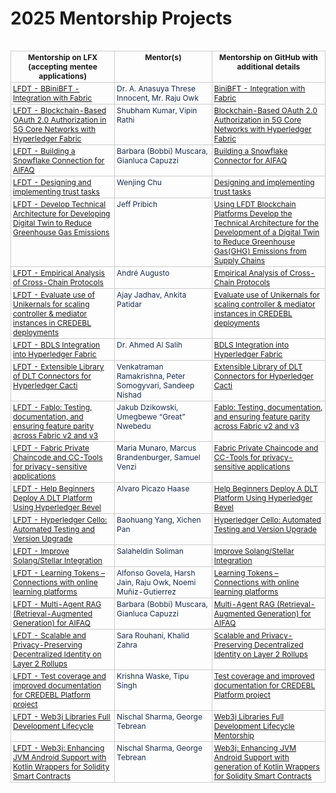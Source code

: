 # 2025 Mentorship Projects

<google-sheets-html-origin style=""><table xmlns="http://www.w3.org/1999/xhtml" cellspacing="0" cellpadding="0" dir="ltr" border="1" data-sheets-root="1" data-sheets-baot="1" style="table-layout: fixed; font-size: 10pt; font-family: Arial; width: 0px; border-collapse: collapse; border: none;">
<table>
  <thead>
    <tr>
      <th style="height: 21px; border: 1px solid rgb(204, 204, 204); padding: 2px 3px; vertical-align: top; font-size: 9pt;">Mentorship on LFX (accepting mentee applications)</th>
      <th style="height: 21px; border: 1px solid rgb(204, 204, 204); padding: 2px 3px; vertical-align: top; font-size: 9pt;">Mentor(s)</th>
      <th style="height: 21px; border: 1px solid rgb(204, 204, 204); padding: 2px 3px; vertical-align: top; font-size: 9pt;">Mentorship on GitHub with additional details</th>
    </tr>
  </thead>
  <colgroup><col width="269"><col width="243"><col width="306"></colgroup>
  <tbody>
    <tr style="height: 21px;">
      <td style="border: 1px solid rgb(204, 204, 204); overflow: hidden; padding: 2px 3px; vertical-align: top; font-size: 9pt; text-decoration-line: underline; overflow-wrap: break-word; color: rgb(17, 85, 204);"><a class="in-cell-link" href="https://mentorship.lfx.linuxfoundation.org/project/253a3e1f-6185-4778-b772-e6eff21e268a" target="_blank"><span style="font-size: 9pt; text-decoration-skip-ink: none; color: rgb(17, 85, 204);"></span></a><a class="in-cell-link" target="_blank" href="https://mentorship.lfx.linuxfoundation.org/project/253a3e1f-6185-4778-b772-e6eff21e268a">LFDT - BBiniBFT - Integration with Fabric</a></td>
      <td style="border: 1px solid rgb(204, 204, 204); overflow: hidden; padding: 2px 3px; vertical-align: top; font-size: 9pt; overflow-wrap: break-word; color: rgb(23, 43, 77);">Dr. A. Anasuya Threse Innocent, Mr. Raju Owk</td>
      <td style="border: 1px solid rgb(204, 204, 204); overflow: hidden; padding: 2px 3px; vertical-align: top; font-size: 9pt; text-decoration-line: underline; overflow-wrap: break-word; color: rgb(17, 85, 204);"><a class="in-cell-link" href="https://github.com/LF-Decentralized-Trust-Mentorships/mentorship-program/issues/26" target="_blank"><span style="font-size: 9pt; text-decoration-skip-ink: none; color: rgb(17, 85, 204);"></span></a><a class="in-cell-link" target="_blank" href="https://github.com/LF-Decentralized-Trust-Mentorships/mentorship-program/issues/26">BiniBFT - Integration with Fabric</a></td>
    </tr>
    <tr style="height: 21px;">
      <td style="border: 1px solid rgb(204, 204, 204); overflow: hidden; padding: 2px 3px; vertical-align: top; font-size: 9pt; text-decoration-line: underline; overflow-wrap: break-word; color: rgb(17, 85, 204);"><a class="in-cell-link" href="https://mentorship.lfx.linuxfoundation.org/project/904d06c5-5054-4a8e-b933-376d5581cba3" target="_blank"><span style="font-size: 9pt; text-decoration-skip-ink: none; color: rgb(17, 85, 204);"></span></a><a class="in-cell-link" target="_blank" href="https://mentorship.lfx.linuxfoundation.org/project/904d06c5-5054-4a8e-b933-376d5581cba3">LFDT - Blockchain-Based OAuth 2.0 Authorization in 5G Core Networks with Hyperledger Fabric</a></td>
      <td style="border: 1px solid rgb(204, 204, 204); overflow: hidden; padding: 2px 3px; vertical-align: top; font-size: 9pt; overflow-wrap: break-word; color: rgb(23, 43, 77);">Shubham Kumar, Vipin Rathi</td>
      <td style="border: 1px solid rgb(204, 204, 204); overflow: hidden; padding: 2px 3px; vertical-align: top; font-size: 9pt; text-decoration-line: underline; overflow-wrap: break-word; color: rgb(17, 85, 204);"><a class="in-cell-link" href="https://github.com/LF-Decentralized-Trust-Mentorships/mentorship-program/issues/48" target="_blank"><span style="font-size: 9pt; text-decoration-skip-ink: none; color: rgb(17, 85, 204);"></span></a><a class="in-cell-link" target="_blank" href="https://github.com/LF-Decentralized-Trust-Mentorships/mentorship-program/issues/48">Blockchain-Based OAuth 2.0 Authorization in 5G Core Networks with Hyperledger Fabric</a></td>
    </tr>
    <tr style="height: 21px;">
      <td style="border: 1px solid rgb(204, 204, 204); overflow: hidden; padding: 2px 3px; vertical-align: top; font-size: 9pt; text-decoration-line: underline; overflow-wrap: break-word; color: rgb(17, 85, 204);"><a class="in-cell-link" href="https://mentorship.lfx.linuxfoundation.org/project/c9ddfab9-5087-469e-9c3d-ba48ecc92c81" target="_blank"><span style="font-size: 9pt; text-decoration-skip-ink: none; color: rgb(17, 85, 204);"></span></a><a class="in-cell-link" target="_blank" href="https://mentorship.lfx.linuxfoundation.org/project/c9ddfab9-5087-469e-9c3d-ba48ecc92c81">LFDT - Building a Snowflake Connection for AIFAQ</a></td>
      <td style="border: 1px solid rgb(204, 204, 204); overflow: hidden; padding: 2px 3px; vertical-align: top; font-size: 9pt; overflow-wrap: break-word; color: rgb(23, 43, 77);">Barbara (Bobbi) Muscara, Gianluca Capuzzi</td>
      <td style="border: 1px solid rgb(204, 204, 204); overflow: hidden; padding: 2px 3px; vertical-align: top; font-size: 9pt; text-decoration-line: underline; overflow-wrap: break-word; color: rgb(17, 85, 204);"><a class="in-cell-link" href="https://github.com/LF-Decentralized-Trust-Mentorships/mentorship-program/issues/42" target="_blank"><span style="font-size: 9pt; text-decoration-skip-ink: none; color: rgb(17, 85, 204);"></span></a><a class="in-cell-link" target="_blank" href="https://github.com/LF-Decentralized-Trust-Mentorships/mentorship-program/issues/42">Building a Snowflake Connector for AIFAQ</a></td>
    </tr>
    <tr style="height: 21px;">
      <td style="border: 1px solid rgb(204, 204, 204); overflow: hidden; padding: 2px 3px; vertical-align: top; font-size: 9pt; text-decoration-line: underline; overflow-wrap: break-word; color: rgb(17, 85, 204);"><a class="in-cell-link" href="https://mentorship.lfx.linuxfoundation.org/project/d349caeb-d930-4666-8c9c-640534afb3ba" target="_blank"><span style="font-size: 9pt; text-decoration-skip-ink: none; color: rgb(17, 85, 204);"></span></a><a class="in-cell-link" target="_blank" href="https://mentorship.lfx.linuxfoundation.org/project/d349caeb-d930-4666-8c9c-640534afb3ba">LFDT - Designing and implementing trust tasks</a></td>
      <td style="border: 1px solid rgb(204, 204, 204); overflow: hidden; padding: 2px 3px; vertical-align: top; font-size: 9pt; overflow-wrap: break-word; color: rgb(23, 43, 77);">Wenjing Chu</td>
      <td style="border: 1px solid rgb(204, 204, 204); overflow: hidden; padding: 2px 3px; vertical-align: top; font-size: 9pt; text-decoration-line: underline; overflow-wrap: break-word; color: rgb(17, 85, 204);"><a class="in-cell-link" href="https://github.com/LF-Decentralized-Trust-Mentorships/mentorship-program/issues/16" target="_blank"><span style="font-size: 9pt; text-decoration-skip-ink: none; color: rgb(17, 85, 204);"></span></a><a class="in-cell-link" target="_blank" href="https://github.com/LF-Decentralized-Trust-Mentorships/mentorship-program/issues/16">Designing and implementing trust tasks</a></td>
    </tr>
    <tr style="height: 21px;">
      <td style="border: 1px solid rgb(204, 204, 204); overflow: hidden; padding: 2px 3px; vertical-align: top; font-size: 9pt; text-decoration-line: underline; overflow-wrap: break-word; color: rgb(17, 85, 204);"><a class="in-cell-link" href="https://mentorship.lfx.linuxfoundation.org/project/f78eee9f-69d0-4cde-8bb0-89f457a16e52" target="_blank"><span style="font-size: 9pt; text-decoration-skip-ink: none; color: rgb(17, 85, 204);"></span></a><a class="in-cell-link" target="_blank" href="https://mentorship.lfx.linuxfoundation.org/project/f78eee9f-69d0-4cde-8bb0-89f457a16e52">LFDT - Develop Technical Architecture for Developing Digital Twin to Reduce Greenhouse Gas Emissions</a></td>
      <td style="border: 1px solid rgb(204, 204, 204); overflow: hidden; padding: 2px 3px; vertical-align: top; font-size: 9pt; overflow-wrap: break-word; color: rgb(23, 43, 77);">Jeff Pribich</td>
      <td style="border: 1px solid rgb(204, 204, 204); overflow: hidden; padding: 2px 3px; vertical-align: bottom; font-size: 9pt; text-decoration-line: underline; overflow-wrap: break-word; color: rgb(17, 85, 204);"><a class="in-cell-link" href="https://github.com/LF-Decentralized-Trust-Mentorships/mentorship-program/issues/14" target="_blank"><span style="font-size: 9pt; text-decoration-skip-ink: none; color: rgb(17, 85, 204);"></span></a><a class="in-cell-link" target="_blank" href="https://github.com/LF-Decentralized-Trust-Mentorships/mentorship-program/issues/14">Using LFDT Blockchain Platforms Develop the Technical Architecture for the Development of a Digital Twin to Reduce Greenhouse Gas(GHG) Emissions from Supply Chains</a></td>
    </tr>
    <tr style="height: 21px;">
      <td style="border: 1px solid rgb(204, 204, 204); overflow: hidden; padding: 2px 3px; vertical-align: top; font-size: 9pt; text-decoration-line: underline; overflow-wrap: break-word; color: rgb(17, 85, 204);"><a class="in-cell-link" href="https://mentorship.lfx.linuxfoundation.org/project/0b563bdf-1889-4524-8e54-77794e48ace6" target="_blank"><span style="font-size: 9pt; text-decoration-skip-ink: none; color: rgb(17, 85, 204);"></span></a><a class="in-cell-link" target="_blank" href="https://mentorship.lfx.linuxfoundation.org/project/0b563bdf-1889-4524-8e54-77794e48ace6">LFDT - Empirical Analysis of Cross-Chain Protocols</a></td>
      <td style="border: 1px solid rgb(204, 204, 204); overflow: hidden; padding: 2px 3px; vertical-align: top; font-size: 9pt; overflow-wrap: break-word; color: rgb(23, 43, 77);">André Augusto</td>
      <td style="border: 1px solid rgb(204, 204, 204); overflow: hidden; padding: 2px 3px; vertical-align: top; font-size: 9pt; text-decoration-line: underline; overflow-wrap: break-word; color: rgb(17, 85, 204);"><a class="in-cell-link" href="https://github.com/LF-Decentralized-Trust-Mentorships/mentorship-program/issues/35" target="_blank"><span style="font-size: 9pt; text-decoration-skip-ink: none; color: rgb(17, 85, 204);"></span></a><a class="in-cell-link" target="_blank" href="https://github.com/LF-Decentralized-Trust-Mentorships/mentorship-program/issues/35">Empirical Analysis of Cross-Chain Protocols</a></td>
    </tr>
    <tr style="height: 21px;">
      <td style="border: 1px solid rgb(204, 204, 204); overflow: hidden; padding: 2px 3px; vertical-align: top; font-size: 9pt; text-decoration-line: underline; overflow-wrap: break-word; color: rgb(17, 85, 204);"><a class="in-cell-link" href="https://mentorship.lfx.linuxfoundation.org/project/d501d6f7-b964-44f5-a079-1b20adc4f06a" target="_blank"><span style="font-size: 9pt; text-decoration-skip-ink: none; color: rgb(17, 85, 204);"></span></a><a class="in-cell-link" target="_blank" href="https://mentorship.lfx.linuxfoundation.org/project/d501d6f7-b964-44f5-a079-1b20adc4f06a">LFDT - Evaluate use of Unikernals for scaling controller &amp; mediator instances in CREDEBL deployments</a></td>
      <td style="border: 1px solid rgb(204, 204, 204); overflow: hidden; padding: 2px 3px; vertical-align: top; font-size: 9pt; overflow-wrap: break-word; color: rgb(23, 43, 77);">Ajay Jadhav, Ankita Patidar</td>
      <td style="border: 1px solid rgb(204, 204, 204); overflow: hidden; padding: 2px 3px; vertical-align: top; font-size: 9pt; text-decoration-line: underline; overflow-wrap: break-word; color: rgb(17, 85, 204);"><a class="in-cell-link" href="https://github.com/LF-Decentralized-Trust-Mentorships/mentorship-program/issues/52" target="_blank"><span style="font-size: 9pt; text-decoration-skip-ink: none; color: rgb(17, 85, 204);"></span></a><a class="in-cell-link" target="_blank" href="https://github.com/LF-Decentralized-Trust-Mentorships/mentorship-program/issues/52">Evaluate use of Unikernals for scaling controller &amp; mediator instances in CREDEBL deployments</a></td>
    </tr>
    <tr style="height: 21px;">
      <td style="border: 1px solid rgb(204, 204, 204); overflow: hidden; padding: 2px 3px; vertical-align: top; font-size: 9pt; text-decoration-line: underline; overflow-wrap: break-word; color: rgb(17, 85, 204);"><a class="in-cell-link" href="https://mentorship.lfx.linuxfoundation.org/project/5b73392c-1a2b-400f-bdd4-e3a5d638b76b" target="_blank"><span style="font-size: 9pt; text-decoration-skip-ink: none; color: rgb(17, 85, 204);"></span></a><a class="in-cell-link" target="_blank" href="https://mentorship.lfx.linuxfoundation.org/project/e54c71a5-9148-4189-b17b-5d99549f5e28">LFDT - BDLS Integration into Hyperledger Fabric</a></td>
      <td style="border: 1px solid rgb(204, 204, 204); overflow: hidden; padding: 2px 3px; vertical-align: top; font-size: 9pt; overflow-wrap: break-word; color: rgb(23, 43, 77);">Dr. Ahmed Al Salih</td>
      <td style="border: 1px solid rgb(204, 204, 204); overflow: hidden; padding: 2px 3px; vertical-align: top; font-size: 9pt; text-decoration-line: underline; overflow-wrap: break-word; color: rgb(17, 85, 204);"><a class="in-cell-link" href="https://github.com/LF-Decentralized-Trust-Mentorships/mentorship-program/issues/20" target="_blank"><span style="font-size: 9pt; text-decoration-skip-ink: none; color: rgb(17, 85, 204);"></span></a><a class="in-cell-link" target="_blank" href="https://github.com/LF-Decentralized-Trust-Mentorships/mentorship-program/issues/20">BDLS Integration into Hyperledger Fabric</a></td>
    </tr>
    <tr style="height: 21px;">
      <td style="border: 1px solid rgb(204, 204, 204); overflow: hidden; padding: 2px 3px; vertical-align: top; font-size: 9pt; text-decoration-line: underline; overflow-wrap: break-word; color: rgb(17, 85, 204);"><a class="in-cell-link" href="https://mentorship.lfx.linuxfoundation.org/project/5b73392c-1a2b-400f-bdd4-e3a5d638b76b" target="_blank"><span style="font-size: 9pt; text-decoration-skip-ink: none; color: rgb(17, 85, 204);"></span></a><a class="in-cell-link" target="_blank" href="https://mentorship.lfx.linuxfoundation.org/project/5b73392c-1a2b-400f-bdd4-e3a5d638b76b">LFDT - Extensible Library of DLT Connectors for Hyperledger Cacti</a></td>
      <td style="border: 1px solid rgb(204, 204, 204); overflow: hidden; padding: 2px 3px; vertical-align: top; font-size: 9pt; overflow-wrap: break-word; color: rgb(23, 43, 77);">Venkatraman Ramakrishna, Peter Somogyvari, Sandeep Nishad</td>
      <td style="border: 1px solid rgb(204, 204, 204); overflow: hidden; padding: 2px 3px; vertical-align: top; font-size: 9pt; text-decoration-line: underline; overflow-wrap: break-word; color: rgb(17, 85, 204);"><a class="in-cell-link" href="https://github.com/LF-Decentralized-Trust-Mentorships/mentorship-program/issues/49" target="_blank"><span style="font-size: 9pt; text-decoration-skip-ink: none; color: rgb(17, 85, 204);"></span></a><a class="in-cell-link" target="_blank" href="https://github.com/LF-Decentralized-Trust-Mentorships/mentorship-program/issues/49">Extensible Library of DLT Connectors for Hyperledger Cacti</a></td>
    </tr>
    <tr style="height: 21px;">
      <td style="border: 1px solid rgb(204, 204, 204); overflow: hidden; padding: 2px 3px; vertical-align: top; font-size: 9pt; text-decoration-line: underline; overflow-wrap: break-word; color: rgb(17, 85, 204);"><a class="in-cell-link" href="https://mentorship.lfx.linuxfoundation.org/project/a58fdafb-439a-478e-a0e6-c0a9b3604ea9" target="_blank"><span style="font-size: 9pt; text-decoration-skip-ink: none; color: rgb(17, 85, 204);"></span></a><a class="in-cell-link" target="_blank" href="https://mentorship.lfx.linuxfoundation.org/project/a58fdafb-439a-478e-a0e6-c0a9b3604ea9">LFDT - Fablo: Testing, documentation, and ensuring feature parity across Fabric v2 and v3</a></td>
      <td style="border: 1px solid rgb(204, 204, 204); overflow: hidden; padding: 2px 3px; vertical-align: top; font-size: 9pt; overflow-wrap: break-word; color: rgb(23, 43, 77);">Jakub Dzikowski, Umegbewe “Great” Nwebedu</td>
      <td style="border: 1px solid rgb(204, 204, 204); overflow: hidden; padding: 2px 3px; vertical-align: top; font-size: 9pt; text-decoration-line: underline; overflow-wrap: break-word; color: rgb(17, 85, 204);"><a class="in-cell-link" href="https://github.com/LF-Decentralized-Trust-Mentorships/mentorship-program/issues/45" target="_blank"><span style="font-size: 9pt; text-decoration-skip-ink: none; color: rgb(17, 85, 204);"></span></a><a class="in-cell-link" target="_blank" href="https://github.com/LF-Decentralized-Trust-Mentorships/mentorship-program/issues/45">Fablo: Testing, documentation, and ensuring feature parity across Fabric v2 and v3</a></td>
    </tr>
    <tr style="height: 21px;">
      <td style="border: 1px solid rgb(204, 204, 204); overflow: hidden; padding: 2px 3px; vertical-align: top; font-size: 9pt; text-decoration-line: underline; overflow-wrap: break-word; color: rgb(17, 85, 204);"><a class="in-cell-link" href="https://mentorship.lfx.linuxfoundation.org/project/1540e431-7ef7-418b-bd84-996ed6ae29fb" target="_blank"><span style="font-size: 9pt; text-decoration-skip-ink: none; color: rgb(17, 85, 204);"></span></a><a class="in-cell-link" target="_blank" href="https://mentorship.lfx.linuxfoundation.org/project/1540e431-7ef7-418b-bd84-996ed6ae29fb">LFDT - Fabric Private Chaincode and CC-Tools for privacy-sensitive applications</a></td>
      <td style="border: 1px solid rgb(204, 204, 204); overflow: hidden; padding: 2px 3px; vertical-align: top; font-size: 9pt; overflow-wrap: break-word; color: rgb(23, 43, 77);">Maria Munaro, Marcus Brandenburger, Samuel Venzi</td>
      <td style="border: 1px solid rgb(204, 204, 204); overflow: hidden; padding: 2px 3px; vertical-align: top; font-size: 9pt; text-decoration-line: underline; overflow-wrap: break-word; color: rgb(17, 85, 204);"><a class="in-cell-link" href="https://github.com/LF-Decentralized-Trust-Mentorships/mentorship-program/issues/46" target="_blank"><span style="font-size: 9pt; text-decoration-skip-ink: none; color: rgb(17, 85, 204);"></span></a><a class="in-cell-link" target="_blank" href="https://github.com/LF-Decentralized-Trust-Mentorships/mentorship-program/issues/46">Fabric Private Chaincode and CC-Tools for privacy-sensitive applications</a></td>
    </tr>
    <tr style="height: 21px;">
      <td style="border: 1px solid rgb(204, 204, 204); overflow: hidden; padding: 2px 3px; vertical-align: top; font-size: 9pt; text-decoration-line: underline; overflow-wrap: break-word; color: rgb(17, 85, 204);"><a class="in-cell-link" href="https://mentorship.lfx.linuxfoundation.org/project/572a31d6-3335-425c-83aa-661f03e8c2c4" target="_blank"><span style="font-size: 9pt; text-decoration-skip-ink: none; color: rgb(17, 85, 204);"></span></a><a class="in-cell-link" target="_blank" href="https://mentorship.lfx.linuxfoundation.org/project/572a31d6-3335-425c-83aa-661f03e8c2c4">LFDT - Help Beginners Deploy A DLT Platform Using Hyperledger Bevel</a></td>
      <td style="border: 1px solid rgb(204, 204, 204); overflow: hidden; padding: 2px 3px; vertical-align: top; font-size: 9pt; overflow-wrap: break-word; color: rgb(23, 43, 77);">Alvaro Picazo Haase</td>
      <td style="border: 1px solid rgb(204, 204, 204); overflow: hidden; padding: 2px 3px; vertical-align: top; font-size: 9pt; text-decoration-line: underline; overflow-wrap: break-word; color: rgb(17, 85, 204);"><a class="in-cell-link" href="https://github.com/LF-Decentralized-Trust-Mentorships/mentorship-program/issues/28" target="_blank"><span style="font-size: 9pt; text-decoration-skip-ink: none; color: rgb(17, 85, 204);"></span></a><a class="in-cell-link" target="_blank" href="https://github.com/LF-Decentralized-Trust-Mentorships/mentorship-program/issues/28">Help Beginners Deploy A DLT Platform Using Hyperledger Bevel</a></td>
    </tr>
    <tr style="height: 21px;">
      <td style="border: 1px solid rgb(204, 204, 204); overflow: hidden; padding: 2px 3px; vertical-align: top; font-size: 9pt; text-decoration-line: underline; overflow-wrap: break-word; color: rgb(17, 85, 204);"><a class="in-cell-link" href="https://mentorship.lfx.linuxfoundation.org/project/a32b0653-bfa8-4021-9dd4-d5aa278d6e5a" target="_blank"><span style="font-size: 9pt; text-decoration-skip-ink: none; color: rgb(17, 85, 204);"></span></a><a class="in-cell-link" target="_blank" href="https://mentorship.lfx.linuxfoundation.org/project/a32b0653-bfa8-4021-9dd4-d5aa278d6e5a">LFDT - Hyperledger Cello: Automated Testing and Version Upgrade</a></td>
      <td style="border: 1px solid rgb(204, 204, 204); overflow: hidden; padding: 2px 3px; vertical-align: top; font-size: 9pt; overflow-wrap: break-word; color: rgb(23, 43, 77);">Baohuang Yang, Xichen Pan</td>
      <td style="border: 1px solid rgb(204, 204, 204); overflow: hidden; padding: 2px 3px; vertical-align: top; font-size: 9pt; text-decoration-line: underline; overflow-wrap: break-word; color: rgb(17, 85, 204);"><a class="in-cell-link" href="https://github.com/LF-Decentralized-Trust-Mentorships/mentorship-program/issues/22" target="_blank"><span style="font-size: 9pt; text-decoration-skip-ink: none; color: rgb(17, 85, 204);"></span></a><a class="in-cell-link" target="_blank" href="https://github.com/LF-Decentralized-Trust-Mentorships/mentorship-program/issues/22">Hyperledger Cello: Automated Testing and Version Upgrade</a></td>
    </tr>
    <tr style="height: 21px;">
      <td style="border: 1px solid rgb(204, 204, 204); overflow: hidden; padding: 2px 3px; vertical-align: top; font-size: 9pt; text-decoration-line: underline; overflow-wrap: break-word; color: rgb(17, 85, 204);"><a class="in-cell-link" href="https://mentorship.lfx.linuxfoundation.org/project/7d8dc3e8-b256-456d-a27f-94f9a8f5b8c5" target="_blank"><span style="font-size: 9pt; text-decoration-skip-ink: none; color: rgb(17, 85, 204);"></span></a><a class="in-cell-link" target="_blank" href="https://mentorship.lfx.linuxfoundation.org/project/7d8dc3e8-b256-456d-a27f-94f9a8f5b8c5">LFDT - Improve Solang/Stellar Integration</a></td>
      <td style="border: 1px solid rgb(204, 204, 204); overflow: hidden; padding: 2px 3px; vertical-align: top; font-size: 9pt; overflow-wrap: break-word; color: rgb(23, 43, 77);">Salaheldin Soliman</td>
      <td style="border: 1px solid rgb(204, 204, 204); overflow: hidden; padding: 2px 3px; vertical-align: top; font-size: 9pt; text-decoration-line: underline; overflow-wrap: break-word; color: rgb(17, 85, 204);"><a class="in-cell-link" href="https://github.com/LF-Decentralized-Trust-Mentorships/mentorship-program/issues/33" target="_blank"><span style="font-size: 9pt; text-decoration-skip-ink: none; color: rgb(17, 85, 204);"></span></a><a class="in-cell-link" target="_blank" href="https://github.com/LF-Decentralized-Trust-Mentorships/mentorship-program/issues/33">Improve Solang/Stellar Integration</a></td>
    </tr>
    <tr style="height: 21px;">
      <td style="border: 1px solid rgb(204, 204, 204); overflow: hidden; padding: 2px 3px; vertical-align: top; font-size: 9pt; text-decoration-line: underline; overflow-wrap: break-word; color: rgb(17, 85, 204);"><a class="in-cell-link" href="https://mentorship.lfx.linuxfoundation.org/project/e7a62aa8-5847-4dc8-8699-39f52181fbb4" target="_blank"><span style="font-size: 9pt; text-decoration-skip-ink: none; color: rgb(17, 85, 204);"></span></a><a class="in-cell-link" target="_blank" href="https://mentorship.lfx.linuxfoundation.org/project/e7a62aa8-5847-4dc8-8699-39f52181fbb4">LFDT - Learning Tokens – Connections with online learning platforms</a></td>
      <td style="border: 1px solid rgb(204, 204, 204); overflow: hidden; padding: 2px 3px; vertical-align: top; font-size: 9pt; overflow-wrap: break-word; color: rgb(23, 43, 77);">Alfonso Govela, Harsh Jain, Raju Owk, Noemi Muñiz-Gutierrez</td>
      <td style="border: 1px solid rgb(204, 204, 204); overflow: hidden; padding: 2px 3px; vertical-align: top; font-size: 9pt; text-decoration-line: underline; overflow-wrap: break-word; color: rgb(17, 85, 204);"><a class="in-cell-link" href="https://github.com/LF-Decentralized-Trust-Mentorships/mentorship-program/issues/43" target="_blank"><span style="font-size: 9pt; text-decoration-skip-ink: none; color: rgb(17, 85, 204);"></span></a><a class="in-cell-link" target="_blank" href="https://github.com/LF-Decentralized-Trust-Mentorships/mentorship-program/issues/43">Learning Tokens – Connections with online learning platforms</a></td>
    </tr>
    <tr style="height: 21px;">
      <td style="border: 1px solid rgb(204, 204, 204); overflow: hidden; padding: 2px 3px; vertical-align: top; font-size: 9pt; text-decoration-line: underline; overflow-wrap: break-word; color: rgb(17, 85, 204);"><a class="in-cell-link" href="https://mentorship.lfx.linuxfoundation.org/project/addee2e8-5e60-47f0-bedb-b4d687f4fa52" target="_blank"><span style="font-size: 9pt; text-decoration-skip-ink: none; color: rgb(17, 85, 204);"></span></a><a class="in-cell-link" target="_blank" href="https://mentorship.lfx.linuxfoundation.org/project/addee2e8-5e60-47f0-bedb-b4d687f4fa52">LFDT - Multi-Agent RAG (Retrieval-Augmented Generation) for AIFAQ</a></td>
      <td style="border: 1px solid rgb(204, 204, 204); overflow: hidden; padding: 2px 3px; vertical-align: top; font-size: 9pt; overflow-wrap: break-word; color: rgb(23, 43, 77);">Barbara (Bobbi) Muscara, Gianluca Capuzzi</td>
      <td style="border: 1px solid rgb(204, 204, 204); overflow: hidden; padding: 2px 3px; vertical-align: top; font-size: 9pt; text-decoration-line: underline; overflow-wrap: break-word; color: rgb(17, 85, 204);"><a class="in-cell-link" href="https://github.com/LF-Decentralized-Trust-Mentorships/mentorship-program/issues/41" target="_blank"><span style="font-size: 9pt; text-decoration-skip-ink: none; color: rgb(17, 85, 204);"></span></a><a class="in-cell-link" target="_blank" href="https://github.com/LF-Decentralized-Trust-Mentorships/mentorship-program/issues/41">Multi-Agent RAG (Retrieval-Augmented Generation) for AIFAQ</a></td>
    </tr>
    <tr style="height: 21px;">
      <td style="border: 1px solid rgb(204, 204, 204); overflow: hidden; padding: 2px 3px; vertical-align: top; font-size: 9pt; text-decoration-line: underline; overflow-wrap: break-word; color: rgb(17, 85, 204);"><a class="in-cell-link" href="#gid=0" target="_blank"><span style="font-size: 9pt; text-decoration-skip-ink: none; color: rgb(17, 85, 204);"></span></a><a class="in-cell-link" target="_blank" href="https://mentorship.lfx.linuxfoundation.org/project/adf40c0c-8263-4a70-8b97-34a8e58a5a1d">LFDT - Scalable and Privacy-Preserving Decentralized Identity on Layer 2 Rollups</a></td>
      <td style="border: 1px solid rgb(204, 204, 204); overflow: hidden; padding: 2px 3px; vertical-align: top; font-size: 9pt; overflow-wrap: break-word; color: rgb(23, 43, 77);">Sara Rouhani, Khalid Zahra</td>
      <td style="border: 1px solid rgb(204, 204, 204); overflow: hidden; padding: 2px 3px; vertical-align: top; font-size: 9pt; text-decoration-line: underline; overflow-wrap: break-word; color: rgb(17, 85, 204);"><a class="in-cell-link" href="https://github.com/LF-Decentralized-Trust-Mentorships/mentorship-program/issues/47" target="_blank"><span style="font-size: 9pt; text-decoration-skip-ink: none; color: rgb(17, 85, 204);"></span></a><a class="in-cell-link" target="_blank" href="https://github.com/LF-Decentralized-Trust-Mentorships/mentorship-program/issues/47">Scalable and Privacy-Preserving Decentralized Identity on Layer 2 Rollups</a></td>
    </tr>
    <tr style="height: 21px;">
      <td style="border: 1px solid rgb(204, 204, 204); overflow: hidden; padding: 2px 3px; vertical-align: top; font-size: 9pt; text-decoration-line: underline; overflow-wrap: break-word; color: rgb(17, 85, 204);"><a class="in-cell-link" href="https://mentorship.lfx.linuxfoundation.org/project/92df3acf-9c1e-4a27-b9a4-cb5ed4293435" target="_blank"><span style="font-size: 9pt; text-decoration-skip-ink: none; color: rgb(17, 85, 204);"></span></a><a class="in-cell-link" target="_blank" href="https://mentorship.lfx.linuxfoundation.org/project/92df3acf-9c1e-4a27-b9a4-cb5ed4293435">LFDT - Test coverage and improved documentation for CREDEBL Platform project</a></td>
      <td style="border: 1px solid rgb(204, 204, 204); overflow: hidden; padding: 2px 3px; vertical-align: top; font-size: 9pt; overflow-wrap: break-word; color: rgb(23, 43, 77);">Krishna Waske, Tipu Singh</td>
      <td style="border: 1px solid rgb(204, 204, 204); overflow: hidden; padding: 2px 3px; vertical-align: top; font-size: 9pt; text-decoration-line: underline; overflow-wrap: break-word; color: rgb(17, 85, 204);"><a class="in-cell-link" href="https://github.com/LF-Decentralized-Trust-Mentorships/mentorship-program/issues/50" target="_blank"><span style="font-size: 9pt; text-decoration-skip-ink: none; color: rgb(17, 85, 204);"></span></a><a class="in-cell-link" target="_blank" href="https://github.com/LF-Decentralized-Trust-Mentorships/mentorship-program/issues/50">Test coverage and improved documentation for CREDEBL Platform project</a></td>
    </tr>
    <tr style="height: 21px;">
      <td style="border: 1px solid rgb(204, 204, 204); overflow: hidden; padding: 2px 3px; vertical-align: top; font-size: 9pt; text-decoration-line: underline; overflow-wrap: break-word; color: rgb(17, 85, 204);"><a class="in-cell-link" href="https://mentorship.lfx.linuxfoundation.org/project/aaa11b52-96b5-46d9-86dc-f5cd099377a1" target="_blank"><span style="font-size: 9pt; text-decoration-skip-ink: none; color: rgb(17, 85, 204);"></span></a><a class="in-cell-link" target="_blank" href="https://mentorship.lfx.linuxfoundation.org/project/aaa11b52-96b5-46d9-86dc-f5cd099377a1">LFDT - Web3j Libraries Full Development Lifecycle</a></td>
      <td style="border: 1px solid rgb(204, 204, 204); overflow: hidden; padding: 2px 3px; vertical-align: top; font-size: 9pt; overflow-wrap: break-word; color: rgb(23, 43, 77);">Nischal Sharma, George Tebrean</td>
      <td style="border: 1px solid rgb(204, 204, 204); overflow: hidden; padding: 2px 3px; vertical-align: top; font-size: 9pt; text-decoration-line: underline; overflow-wrap: break-word; color: rgb(17, 85, 204);"><a class="in-cell-link" href="https://github.com/LF-Decentralized-Trust-Mentorships/mentorship-program/issues/39" target="_blank"><span style="font-size: 9pt; text-decoration-skip-ink: none; color: rgb(17, 85, 204);"></span></a><a class="in-cell-link" target="_blank" href="https://github.com/LF-Decentralized-Trust-Mentorships/mentorship-program/issues/39">Web3j Libraries Full Development Lifecycle Mentorship</a></td>
    </tr>
    <tr style="height: 21px;">
      <td style="border: 1px solid rgb(204, 204, 204); overflow: hidden; padding: 2px 3px; vertical-align: top; font-size: 9pt; text-decoration-line: underline; overflow-wrap: break-word; color: rgb(17, 85, 204);"><a class="in-cell-link" href="https://mentorship.lfx.linuxfoundation.org/project/203b283e-8d7c-46d5-bd92-b0c98e00b9ec" target="_blank"><span style="font-size: 9pt; text-decoration-skip-ink: none; color: rgb(17, 85, 204);"></span></a><a class="in-cell-link" target="_blank" href="https://mentorship.lfx.linuxfoundation.org/project/203b283e-8d7c-46d5-bd92-b0c98e00b9ec">LFDT - Web3j: Enhancing JVM Android Support with Kotlin Wrappers for Solidity Smart Contracts</a></td>
      <td style="border: 1px solid rgb(204, 204, 204); overflow: hidden; padding: 2px 3px; vertical-align: top; font-size: 9pt; overflow-wrap: break-word; color: rgb(23, 43, 77);">Nischal Sharma, George Tebrean</td>
      <td style="border: 1px solid rgb(204, 204, 204); overflow: hidden; padding: 2px 3px; vertical-align: top; font-size: 9pt; text-decoration-line: underline; overflow-wrap: break-word; color: rgb(17, 85, 204);"><a class="in-cell-link" href="https://github.com/LF-Decentralized-Trust-Mentorships/mentorship-program/issues/37" target="_blank"><span style="font-size: 9pt; text-decoration-skip-ink: none; color: rgb(17, 85, 204);"></span></a><a class="in-cell-link" target="_blank" href="https://github.com/LF-Decentralized-Trust-Mentorships/mentorship-program/issues/37">Web3j: Enhancing JVM Android Support with generation of Kotlin Wrappers for Solidity Smart Contracts</a></td>
    </tr>
  </tbody>
</table></google-sheets-html-origin>
